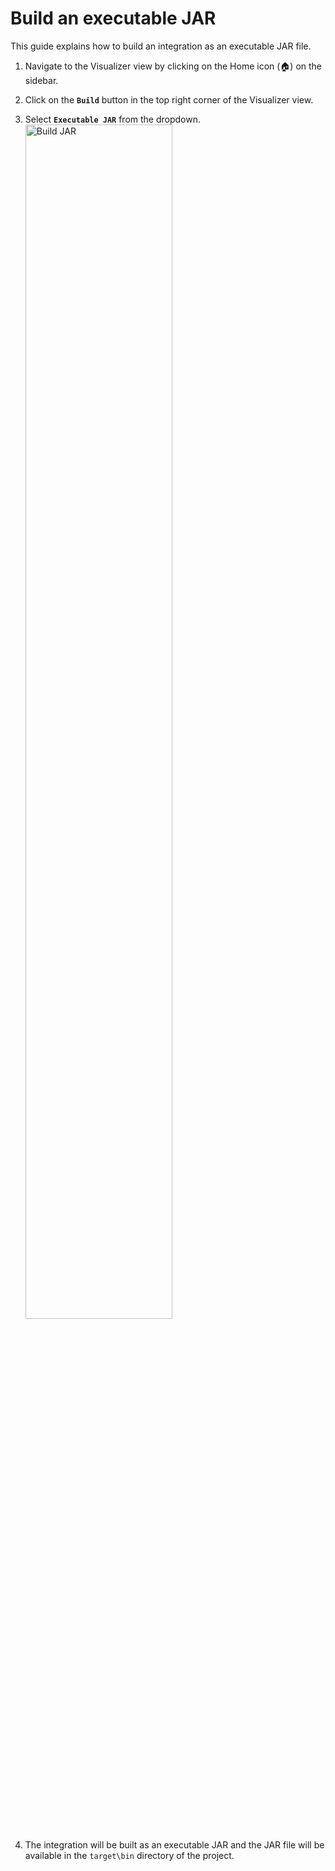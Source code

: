 # Build an executable JAR

This guide explains how to build an integration as an executable JAR file.

1. Navigate to the Visualizer view by clicking on the Home icon (🏠) on the sidebar.
2. Click on the **`Build`** button in the top right corner of the Visualizer view.
3. Select **`Executable JAR`** from the dropdown.       
<a href="{{base_path}}/assets/img/build/jar.gif"><img src="{{base_path}}/assets/img/build/jar.gif" alt="Build JAR" width="70%"></a>

4. The integration will be built as an executable JAR and the JAR file will be available in the `target\bin` directory of the project.
